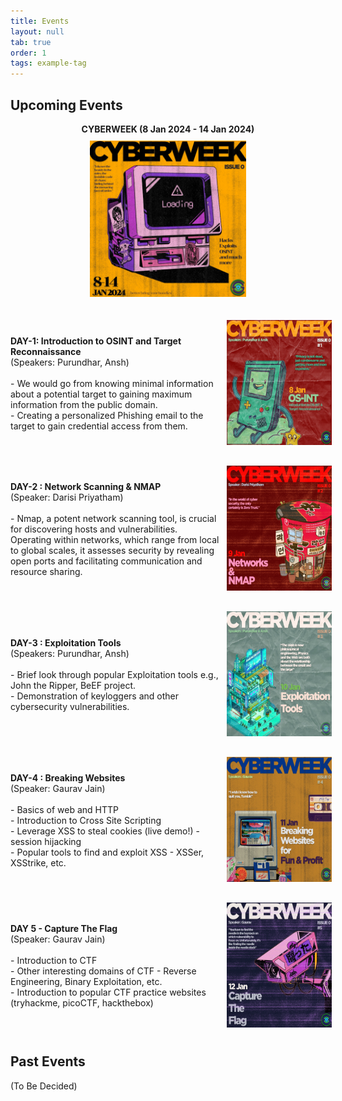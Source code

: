 ```yaml
---
title: Events
layout: null
tab: true
order: 1
tags: example-tag
---
```


## Upcoming Events

 <p align="center"> <strong> CYBERWEEK (8 Jan 2024 - 14 Jan 2024) </strong><br>
  <img src="assets/images/CyberWeeklogo.jpeg" alt="Logo" height="250" width="250" style="margin: 10px;"/> 
 </p>

<div style="display: flex; align-items: center; margin-bottom: 10px;">
  <div style="flex: 2;">
    <strong> DAY-1: Introduction to OSINT and Target Reconnaissance  </strong><br>
    (Speakers: Purundhar, Ansh)<br><br>
    - We would go from knowing minimal information about a potential target to gaining maximum information from the public domain. <br>
    - Creating a personalized Phishing email to the target to gain credential access from them.
  </div>
  <div style="flex: 1; text-align: center;">
    <img src="assets/images/os-init 8jan.jpeg" alt="OSINT" height="200" width="200" style="margin: 10px;"/>
  </div>
</div>

<div style="display: flex; align-items: center; margin-bottom: 10px;">
  <div style="flex: 2;">
    <strong> DAY-2 : Network Scanning & NMAP </strong><br>
    (Speaker: Darisi Priyatham) <br><br>
    - Nmap, a potent network scanning tool, is crucial for discovering hosts and vulnerabilities.
   Operating within networks, which range from local to global scales, it assesses security by
   revealing open ports and facilitating communication and resource sharing.

  </div>
  <div style="flex: 1; text-align: center;">
    <img src="assets/images/network.jpeg" alt="Network Scanning" height="200" width="200" style="margin: 10px;"/>
  </div>
</div>

<div style="display: flex; align-items: center; margin-bottom: 10px;">
  <div style="flex: 2;">
    <strong> DAY-3 : Exploitation Tools </strong><br>
    (Speakers: Purundhar, Ansh)<br><br>
    - Brief look through popular Exploitation tools e.g., John the Ripper, BeEF project. <br>
    - Demonstration of keyloggers and other cybersecurity vulnerabilities.
  </div>
  <div style="flex: 1; text-align: center;">
    <img src="assets/images/exploitation.jpeg" alt="Exploitation Tools" height="200" width="200" style="margin: 10px;"/>
  </div>
</div>

<div style="display: flex; align-items: center; margin-bottom: 10px;">
  <div style="flex: 2;">
    <strong> DAY-4 : Breaking Websites </strong><br>
      (Speaker: Gaurav Jain) <br><br>
    - Basics of web and HTTP <br>
    - Introduction to Cross Site Scripting <br>
    - Leverage XSS to steal cookies (live demo!) - session hijacking <br>
    - Popular tools to find and exploit XSS - XSSer, XSStrike, etc.
  </div>
  <div style="flex: 1; text-align: center;">
    <img src="assets/images/breakingWebsite.jpeg" alt="Web" height="200" width="200" style="margin: 10px;"/>
  </div>
</div>

<div style="display: flex; align-items: center; margin-bottom: 10px;">
  <div style="flex: 2;">
    <strong> DAY 5 - Capture The Flag </strong> <br>
      (Speaker: Gaurav Jain) <br><br>
    - Introduction to CTF <br>
    - Other interesting domains of CTF - Reverse Engineering, Binary Exploitation, etc. <br>
    - Introduction to popular CTF practice websites (tryhackme, picoCTF, hackthebox)
  </div>
  <div style="flex: 1; text-align: center;">
    <img src="assets/images/ctf.jpeg" alt="CTF" height="200" width="200" style="margin: 10px;"/>
  </div>
</div>

## Past Events

(To Be Decided)
